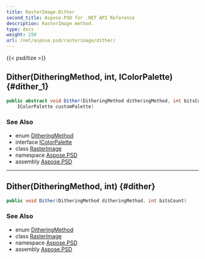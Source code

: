 ```yaml
---
title: RasterImage.Dither
second_title: Aspose.PSD for .NET API Reference
description: RasterImage method. 
type: docs
weight: 250
url: /net/aspose.psd/rasterimage/dither/
---
```

{{< psd/tize >}}
## Dither(DitheringMethod, int, IColorPalette) {#dither_1}

```csharp
public abstract void Dither(DitheringMethod ditheringMethod, int bitsCount, 
    IColorPalette customPalette)
```

### See Also

* enum [DitheringMethod](../../ditheringmethod/)
* interface [IColorPalette](../../icolorpalette/)
* class [RasterImage](../)
* namespace [Aspose.PSD](../../rasterimage/)
* assembly [Aspose.PSD](../../../)

---

## Dither(DitheringMethod, int) {#dither}

```csharp
public void Dither(DitheringMethod ditheringMethod, int bitsCount)
```

### See Also

* enum [DitheringMethod](../../ditheringmethod/)
* class [RasterImage](../)
* namespace [Aspose.PSD](../../rasterimage/)
* assembly [Aspose.PSD](../../../)


